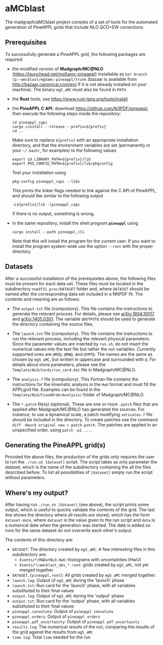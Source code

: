 # aMCblast
The madgraph/aMCblast project consists of a set of tools for the automated
generation of PineAPPL grids that include NLO QCD+EW corrections.

## Prerequisites
To successfully generate a PineAPPL grid, the following packages are required:

* the modified version of **Madgraph/MC@NLO**
  (<https://launchpad.net/mg5amc-pineappl>) installable as `bzr branch
  lp:~amcblast/mg5amc-pineappl/trunk` (bazaar is available from
  <http://bazaar.canonical.com/en/> if it is not already installed on your
  machine). The binary `mg5_aMC` must also be found in `PATH`.
* the **Rust** tools, see <https://www.rust-lang.org/tools/install>.
* the **PineAPPL C API**: download <https://github.com/N3PDF/pineappl>, then
  execute the following steps inside the repository:

      cd pineappl_capi
      cargo cinstall --release --prefix=${prefix}
      cd ..

  Make sure to replace `${prefix}` with an appropriate installation directory,
  and that the environment variables are set (permanently in your `~/.bashr`,
  for examples) to the following values

      export LD_LIBRARY_PATH=${prefix}/lib
      export PKG_CONFIG_PATH=${prefix}/lib/pkgconfig

  Test your installation using

      pkg-config pineappl_capi --libs

  This prints the linker flags needed to link against the C API of PineAPPL,
  and should like similar to the following output

      -L${prefix}/lib -lpineappl_capi

  If there is no output, something is wrong.
* in the same repository, install the shell program **`pineappl`** using

      cargo install --path pineappl_cli

  Note that this will install the program for the current user. If you want to
  install the program system-wide use the option `--root` with the proper
  directory.

## Datasets
After a successful installation of the prerequisites above, the following files
must be present for each data set. These files must be located in the
subdirectory `nnpdf31_proc/DATASET` folder and, where `DATASET` should be named
after the corresponding data set included in a NNPDF fit. The contents and
meaning are as follows:

* The `output.txt` file (compulsory). This file contains the instructions to
  generate the relevant process. For details, please see
  [arXiv:1804.10017](http://arxiv.org/abs/arXiv:1804.10017) and
  [arXiv:1405.0301](http://arxiv.org/abs/arXiv:1405.0301). The variable
  `@OUTPUT@` should be used to generate the directory containing the source
  files.

* The `launch.txt` file (compulsory). This file contains the instructions to
  run the relevant process, including the relevant physical parameters. Since
  the parameter values are inserted by `run.sh`, do not insert the numerical
  values into the text file but rather the run variables. Currently supported
  ones are `@MZ@`, `@MW@`, and `@YMT@`. The names are the same as chosen by
  `mg5_aMC`, but written in uppercase and surrounded with `@`. For details
  about more parameters, please see the `Template/NLO/Cards/run_card.dat` file
  in Madgraph/MC@NLO.

* The `analysis.f` file (compulsory). This Fortran file contains the
  instructions for the kinematic analysis in the `HwU` format and must fill the
  APPLgrid file. Examples can be found in the
  `Template/NLO/FixedOrderAnalysis/` folder of Madgraph/MC@NLO.

* The `*.patch` file(s) (optional). These are one or more `.patch` files that
  are applied after Madgraph/MC@NLO has generated the sources. For instance, to
  use a dynamical scale, a patch modifying `setscales.f` file should be
  included in the directory. To create patches use the command `diff -Naurb
  original new > patch.patch`. The patches are applied in an unspecified order,
  using `patch -p1 ...`.

## Generating the PineAPPL grid(s)
Provided the above files, the production of the grids only requires the user to
run the `./run.sh [dataset]` script. The script takes as only parameter the
dataset, which is the name of the subdirectory containing the all the files
described before. To list all possibilities of `[dataset]` simply run the
script without parameters.

## Where's my output?
After having run `./run.sh [dataset]` (see above), the script prints some
output, which is useful to quickly validate the contents of the grid. The last
line shows the directory where all results are stored, which has the form
`dataset-date`, where `dataset` is the value given to the run script and `date`
is a numerical date when the generation was started. The date is added so runs
for the same dataset do not overwrite each other's output.

The contents of this directory are:

* `DATASET`: The directory created by `mg5_aMC`. A few interesting files in
  this subdirectory are:
  * `Events/*/MADatNLO.HwU`: histograms with uncertainties (HwU)
  * `Events/*/amcblast_obs_*.root`: grids created by `mg5_aMC`, not yet merged
    together
* `DATASET.{pineappl,root}`: All grids created by `mg5_aMC` merged together.
* `launch.log`: Output of `mg5_aMC` during the 'launch' phase
* `launch.txt`: Run card for the 'launch' phase, with all variables substituted
  to their final values
* `output.log`: Output of `mg5_aMC` during the 'output' phase
* `output.txt`: Run card for the 'output' phase, with all variables substituted
  to their final values
* `pineappl.convolute`: Output of `pineappl convolute`
* `pineappl.orders`: Output of `pineappl orders`
* `pineappl.pdf_uncertainty`: Output of `pineappl pdf_uncertainty`
* `results.log`: The numerical results of the run, comparing the results of the
  grid against the results from `mg5_aMC`
* `time.log`: Total `time` needed for the run
